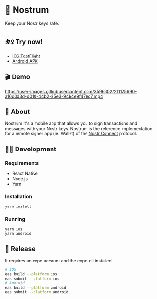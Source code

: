 # 🌊 Nostrum
Keep your Nostr keys safe. 

## ⛹️‍♀️ Try now!

- [iOS TestFlight](https://testflight.apple.com/join/JIbjvN2p)
- [Android APK](https://expo.dev/accounts/nostr-connect/projects/nostrum/builds/5a72132e-6545-4c85-aee7-9b702c681e61)

## 🎬 Demo
https://user-images.githubusercontent.com/3596602/211125690-a16d0d3d-d010-44b2-85e3-94b4e9f476c7.mp4

## 📖 About

Nostrum it's a mobile app that allows you to sign transactions and messages with your Nostr keys. 
Nostrum is the reference implementation for a remote signer app (ie. Wallet) of the [Nostr Connect](https://github.com/nostr-connect/nips/blob/nostr-connect/46.md) protocol.


## 👩‍💻 Development

### Requirements

- React Native
- Node.js
- Yarn


### Installation

```bash
yarn install
```

### Running

```bash
yarn ios
yarn android
```

## 🚢 Release

It requires an expo account and the expo-cli installed.

```bash
# iOS
eas build --platform ios
eas submit --platform ios
# Android
eas build --platform android
eas submit --platform android
```

